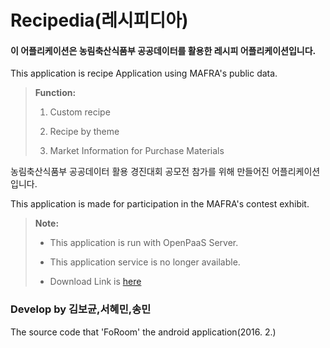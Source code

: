 # Recipedia(레시피디아)

#### 이 어플리케이션은 농림축산식품부 공공데이터를 활용한 레시피 어플리케이션입니다.

This application is recipe Application using MAFRA's public data.



> **Function:**
>
> 1.  Custom recipe
>
> 2.  Recipe by theme
>
> 3.  Market Information for Purchase Materials
>

농림축산식품부 공공데이터 활용 경진대회 공모전 참가를 위해 만들어진 어플리케이션입니다.

This application is made for participation in the MAFRA's contest exhibit.

> **Note:**
>
> - This application is run with OpenPaaS Server.
>
> - This application service is no longer available.
>
> - Download Link is [here][1]
>




### Develop by 김보균,서혜민,송민

The source code that 'FoRoom' the android application(2016. 2.)

[1]:https://play.google.com/store/apps/details?id=com.forroom.suhyemin.kimbogyun.songmin&hl=ko
